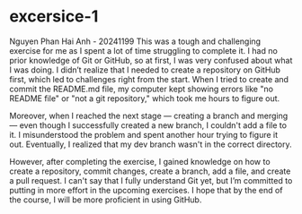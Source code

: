 # excersice-1
Nguyen Phan Hai Anh - 20241199
This was a tough and challenging exercise for me as I spent a lot of time struggling to complete it. I had no prior knowledge of Git or GitHub, so at first, I was very confused about what I was doing. I didn’t realize that I needed to create a repository on GitHub first, which led to challenges right from the start. When I tried to create and commit the README.md file, my computer kept showing errors like "no README file" or "not a git repository," which took me hours to figure out.

Moreover, when I reached the next stage — creating a branch and merging — even though I successfully created a new branch, I couldn't add a file to it. I misunderstood the problem and spent another hour trying to figure it out. Eventually, I realized that my dev branch wasn't in the correct directory.

However, after completing the exercise, I gained knowledge on how to create a repository, commit changes, create a branch, add a file, and create a pull request. I can't say that I fully understand Git yet, but I’m committed to putting in more effort in the upcoming exercises. I hope that by the end of the course, I will be more proficient in using GitHub.
